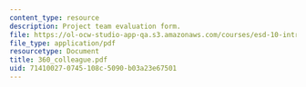 ```yaml
---
content_type: resource
description: Project team evaluation form.
file: https://ol-ocw-studio-app-qa.s3.amazonaws.com/courses/esd-10-introduction-to-technology-and-policy-fall-2006/714100270745108c5090b03a23e67501_360_colleague.pdf
file_type: application/pdf
resourcetype: Document
title: 360_colleague.pdf
uid: 71410027-0745-108c-5090-b03a23e67501
---
```

